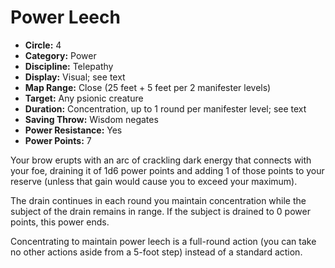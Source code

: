 # Power Leech

- **Circle:** 4
- **Category:** Power
- **Discipline:** Telepathy
- **Display:** Visual; see text
- **Map Range:** Close (25 feet + 5 feet per 2 manifester levels)
- **Target:** Any psionic creature
- **Duration:** Concentration, up to 1 round per manifester level; see text
- **Saving Throw:** Wisdom negates
- **Power Resistance:** Yes
- **Power Points:** 7

Your brow erupts with an arc of crackling dark energy that connects with your foe, draining it of 1d6 power points and adding 1 of those points to your reserve (unless that gain would cause you to exceed your maximum).

The drain continues in each round you maintain concentration while the subject of the drain remains in range. If the subject is drained to 0 power points, this power ends.

Concentrating to maintain power leech is a full-round action (you can take no other actions aside from a 5-foot step) instead of a standard action.
